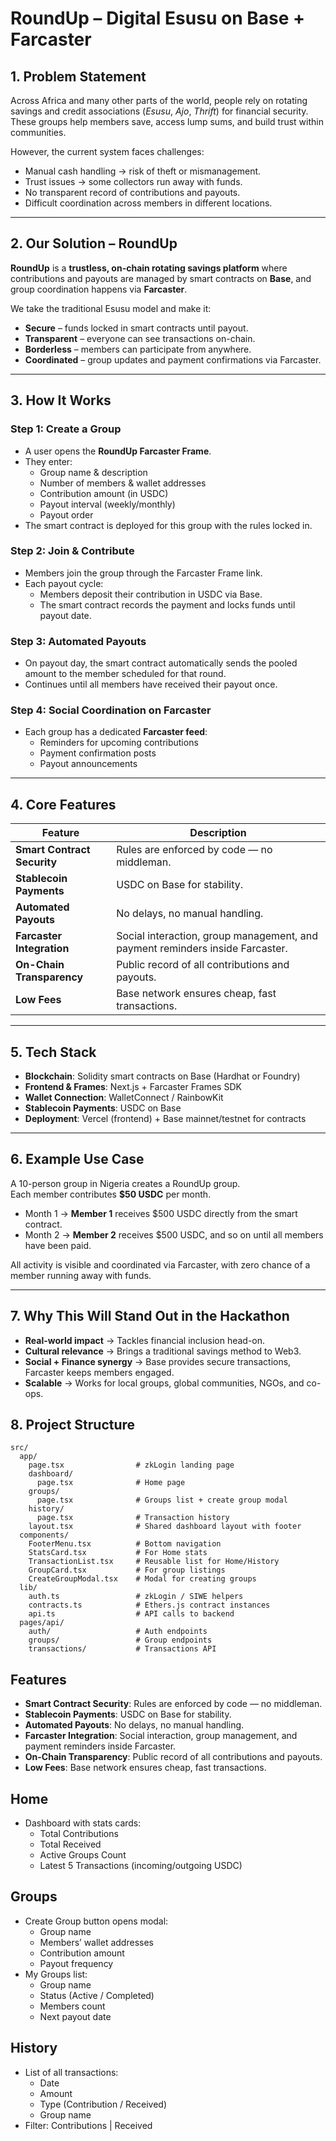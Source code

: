 # RoundUp – Digital Esusu on Base + Farcaster

## 1. Problem Statement
Across Africa and many other parts of the world, people rely on rotating savings and credit associations (*Esusu*, *Ajo*, *Thrift*) for financial security. These groups help members save, access lump sums, and build trust within communities.

However, the current system faces challenges:
- Manual cash handling → risk of theft or mismanagement.
- Trust issues → some collectors run away with funds.
- No transparent record of contributions and payouts.
- Difficult coordination across members in different locations.

---

## 2. Our Solution – RoundUp
**RoundUp** is a **trustless, on-chain rotating savings platform** where contributions and payouts are managed by smart contracts on **Base**, and group coordination happens via **Farcaster**.

We take the traditional Esusu model and make it:
- **Secure** – funds locked in smart contracts until payout.
- **Transparent** – everyone can see transactions on-chain.
- **Borderless** – members can participate from anywhere.
- **Coordinated** – group updates and payment confirmations via Farcaster.

---

## 3. How It Works

### Step 1: Create a Group
- A user opens the **RoundUp Farcaster Frame**.
- They enter:
  - Group name & description
  - Number of members & wallet addresses
  - Contribution amount (in USDC)
  - Payout interval (weekly/monthly)
  - Payout order
- The smart contract is deployed for this group with the rules locked in.

### Step 2: Join & Contribute
- Members join the group through the Farcaster Frame link.
- Each payout cycle:
  - Members deposit their contribution in USDC via Base.
  - The smart contract records the payment and locks funds until payout date.

### Step 3: Automated Payouts
- On payout day, the smart contract automatically sends the pooled amount to the member scheduled for that round.
- Continues until all members have received their payout once.

### Step 4: Social Coordination on Farcaster
- Each group has a dedicated **Farcaster feed**:
  - Reminders for upcoming contributions
  - Payment confirmation posts
  - Payout announcements

---

## 4. Core Features

| Feature                 | Description |
|-------------------------|-------------|
| **Smart Contract Security** | Rules are enforced by code — no middleman. |
| **Stablecoin Payments**     | USDC on Base for stability. |
| **Automated Payouts**       | No delays, no manual handling. |
| **Farcaster Integration**   | Social interaction, group management, and payment reminders inside Farcaster. |
| **On-Chain Transparency**   | Public record of all contributions and payouts. |
| **Low Fees**                | Base network ensures cheap, fast transactions. |

---

## 5. Tech Stack
- **Blockchain**: Solidity smart contracts on Base (Hardhat or Foundry)
- **Frontend & Frames**: Next.js + Farcaster Frames SDK
- **Wallet Connection**: WalletConnect / RainbowKit
- **Stablecoin Payments**: USDC on Base
- **Deployment**: Vercel (frontend) + Base mainnet/testnet for contracts

---

## 6. Example Use Case
A 10-person group in Nigeria creates a RoundUp group.  
Each member contributes **$50 USDC** per month.  
- Month 1 → **Member 1** receives $500 USDC directly from the smart contract.  
- Month 2 → **Member 2** receives $500 USDC, and so on until all members have been paid.  

All activity is visible and coordinated via Farcaster, with zero chance of a member running away with funds.

---

## 7. Why This Will Stand Out in the Hackathon
- **Real-world impact** → Tackles financial inclusion head-on.
- **Cultural relevance** → Brings a traditional savings method to Web3.
- **Social + Finance synergy** → Base provides secure transactions, Farcaster keeps members engaged.
- **Scalable** → Works for local groups, global communities, NGOs, and co-ops.


## 8. Project Structure

```
src/
  app/
    page.tsx                # zkLogin landing page
    dashboard/
      page.tsx              # Home page
    groups/
      page.tsx              # Groups list + create group modal
    history/
      page.tsx              # Transaction history
    layout.tsx              # Shared dashboard layout with footer
  components/
    FooterMenu.tsx          # Bottom navigation
    StatsCard.tsx           # For Home stats
    TransactionList.tsx     # Reusable list for Home/History
    GroupCard.tsx           # For group listings
    CreateGroupModal.tsx    # Modal for creating groups
  lib/
    auth.ts                 # zkLogin / SIWE helpers
    contracts.ts            # Ethers.js contract instances
    api.ts                  # API calls to backend
  pages/api/
    auth/                   # Auth endpoints
    groups/                 # Group endpoints
    transactions/           # Transactions API
```

## Features

- **Smart Contract Security**: Rules are enforced by code — no middleman.
- **Stablecoin Payments**: USDC on Base for stability.
- **Automated Payouts**: No delays, no manual handling.
- **Farcaster Integration**: Social interaction, group management, and payment reminders inside Farcaster.
- **On-Chain Transparency**: Public record of all contributions and payouts.
- **Low Fees**: Base network ensures cheap, fast transactions.

## Home

- Dashboard with stats cards:
  - Total Contributions
  - Total Received
  - Active Groups Count
  - Latest 5 Transactions (incoming/outgoing USDC)

## Groups

- Create Group button opens modal:
  - Group name
  - Members’ wallet addresses
  - Contribution amount
  - Payout frequency
- My Groups list:
  - Group name
  - Status (Active / Completed)
  - Members count
  - Next payout date

## History

- List of all transactions:
  - Date
  - Amount
  - Type (Contribution / Received)
  - Group name
- Filter: Contributions | Received
